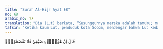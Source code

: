 ```yaml
---
title: "Surah Al-Hijr Ayat 68"
no: 68
arabic_no: ٦٨
translation: "Dia (Lut) berkata, “Sesungguhnya mereka adalah tamuku; maka jangan kamu mempermalukan aku,"
tafsir: "Ketika kaum Lut, penduduk kota Sodom, mendengar bahwa Lut kedatangan tamu-tamu yang gagah, mereka pun bergembira. Timbullah hawa nafsu jahat mereka untuk berbuat homoseksual dengan tamu-tamu itu, yang merupakan kebiasaan buruk yang selalu mereka lakukan.\n\nMelihat tingkah laku kaumnya, Lut a.s. berkata kepada mereka, \"Sesungguhnya pemuda-pemuda yang kamu datangi dan kamu ajak melakukan perbuatan mesum adalah tamu-tamuku. Aku harus menghormati dan memuliakan tamu-tamuku itu, janganlah kamu melakukan perbuatan mesum dengan mereka, karena tindakan kamu itu akan memberi malu kepadaku. Bertakwalah kamu kepada Allah, peliharalah dirimu dari siksaan-Nya, dan janganlah kamu memperkosa mereka.\"\n\nKaum Lut menentang dan mengancam Nabi Lut karena perkataannya itu dengan mengatakan, \"Bukankah kami pernah melarangmu untuk melindungi tamu-tamu yang datang ke sini dari keinginan dan perbuatan yang akan kami lakukan terhadap mereka.\"\n\nPerkataan kaum Lut ini memberikan isyarat bahwa kaum Lut itu selalu memaksa tamu-tamu yang datang ketika itu agar bersedia melakukan perbuatan homoseksual dengan mereka. Perbuatan keji itu dilarang oleh Lut. Akan tetapi, mereka tidak menghiraukan larangan itu, bahkan mereka mengancam Lut dengan suatu hukuman, seandainya Lut masih mencampuri urusan mereka itu.\n\nTetapi Lut masih memperingatkan mereka dan menawarkan kepada mereka putri-putrinya untuk mereka nikahi, karena itulah yang sesuai dengan sunatullah. Beliau berkata, \"Hai kaumku, menikahlah dengan putri-putriku. Janganlah kamu melakukan perkawinan dengan orang yang sejenis denganmu, karena kawin dengan orang yang sejenis itu diharamkan Allah. Lakukanlah perbuatan yang halal dan sesuai dengan sunatullah. Allah sengaja menciptakan laki-laki dan perempuan agar mereka menikah dan memiliki keturunan. Jika kamu terus berbuat demikian, niscaya kamu tidak akan memiliki keturunan dan jenis manusia akan punah dari muka bumi.\"\n\nDalam ayat ini, Lut a.s. menyebut \"putri-putriku\". Maksudnya ialah \"para pengikutnya yang wanita\" karena seorang nabi biasa menyebut kaumnya dengan anak-anaknya dan istri nabi adalah ibu dari umatnya sebagaimana firman Allah:\n\nNabi itu lebih utama bagi orang-orang mukmin dibandingkan diri mereka sendiri dan istri-istrinya adalah ibu-ibu mereka. (al-Ahzab/33: 6)\n\nJika istri-istri nabi adalah ibu orang-orang yang beriman, tentulah nabi sendiri adalah bapak mereka dan seluruh umatnya adalah putra-putrinya."
---
```

قَالَ اِنَّ هٰٓؤُلَاۤءِ ضَيْفِيْ فَلَا تَفْضَحُوْنِۙ